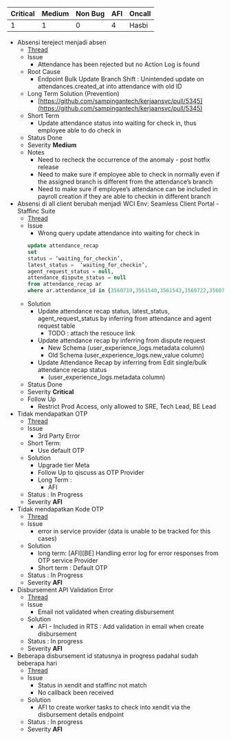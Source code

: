 
| Critical | Medium | Non Bug | AFI | Oncall |
| -------- | ------ | ------- | --- | ------ |
| 1        | 1      | 0       | 4   | Hasbi  |

- Absensi tereject menjadi absen
    - [Thread](https://staffinc-co.slack.com/archives/C015UUA1K8F/p1725849091803129)
    - Issue
        - Attendance has been rejected but no Action Log is found
    - Root Cause
        - Endpoint Bulk Update Branch Shift : Unintended update on attendances.created_at into attendance with old ID
    - Long Term Solution (Prevention)
        - [https://github.com/sampingantech/kerjaansvc/pull/5345](https://github.com/sampingantech/kerjaansvc/pull/5345)
    - Short Term
        - Update attendance status into waiting for check in, thus employee able to do check in
    - Status Done
    - Severity **Medium**
    - Notes
        - Need to recheck the occurrence of the anomaly - post hotfix release
        - Need to make sure if employee able to check in normally even if the assigned branch is different from the attendance’s branch
        - Need to make sure if employee’s attendance can be included in payroll creation if they are able to checkin in different branch
- Absensi di all client berubah menjadi WCI Env: Seamless Client Portal - Staffinc Suite
    - [Thread](https://staffinc-co.slack.com/archives/C015UUA1K8F/p1725869635197919)
    - Issue
        - Wrong query update attendance into waiting for check in
        ```sql
        update attendance_recap
        set
        status = ‘waiting_for_checkin’,
        latest_status =  ‘waiting_for_checkin’,
        agent_request_status = null,
        attendance_dispute_status = null
        from attendance_recap ar
        where ar.attendance_id in {3560719,3561540,3561543,3560722,3560724,3561546,3560726,3561549,3560727,3561556,3560731,3561553,3560733,3561552,3561559,3560735,3560736,3561555}
        ```
    - Solution
        - Update attendance recap status, latest_status, agent_request_status by inferring from attendance and agent request table
            - TODO : attach the resouce link
        - Update attendance recap by inferring from dispute request
            - New Schema (user_experience_logs.metadata column)
            - Old Schema (user_experience_logs.new_value column)
        - Update Attendance Recap by inferring from Edit single/bulk attendance recap status
            - (user_experience_logs.metadata column)
    - Status Done
    - Severity **Critical**
    - Follow Up
        - Restrict Prod Access, only allowed to SRE, Tech Lead, BE Lead
- Tidak mendapatkan OTP
    - [Thread](https://staffinc-co.slack.com/archives/C015UUA1K8F/p1725952749900299)
    - Issue
        - 3rd Party Error
	- Short Term:
		- Use default OTP
    - Solution
        - Upgrade tier Meta
        - Follow Up to qiscuss as OTP Provider
        - Long Term :
            - AFI
    - Status : In Progress
    - Severity **AFI**
- Tidak mendapatkan Kode OTP
    - [Thread](https://staffinc-co.slack.com/archives/C015UUA1K8F/p1726034819599639)
    - Issue
        - error in service provider (data is unable to be tracked for this cases)
    - Solution
        - long term: [AFI][BE] Handling error log for error responses from OTP service Provider
        - Short term : Default OTP
    - Status : In Progress
    - Severity **AFI**
- Disbursement API Validation Error
    - [Thread](https://staffinc-co.slack.com/archives/C015UUA1K8F/p1726056319243729)
    - Issue
        - Email not validated when creating disbursement
    - Solution
        - AFI - Included in RTS : Add validation in email when create disbursement
    - Status : In progress
    - Severity **AFI**
- Beberapa disbursement id statusnya in progress padahal sudah beberapa hari
    - [Thread](https://staffinc-co.slack.com/archives/C015UUA1K8F/p1726124234168689)
    - Issue
        - Status in xendit and staffinc not match
        - No callback been received
    - Solution
        - AFI to create worker tasks to check into xendit via the disbursement details endpoint
    - Status : In progress
    - Severity **AFI**